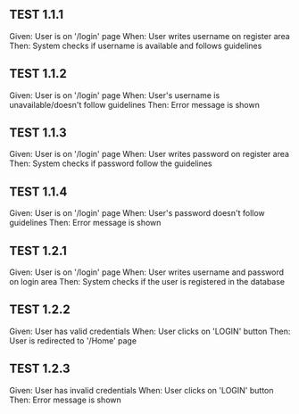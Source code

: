 ## TEST 1.1.1
Given: User is on '/login' page
When: User writes username on register area
Then: System checks if username is available and follows guidelines

## TEST 1.1.2
Given: User is on '/login' page
When: User's username is unavailable/doesn't follow guidelines
Then: Error message is shown

## TEST 1.1.3
Given: User is on '/login' page
When: User writes password on register area
Then: System checks if password follow the guidelines

## TEST 1.1.4
Given: User is on '/login' page
When: User's password doesn't follow guidelines
Then: Error message is shown

## TEST 1.2.1
Given: User is on '/login' page
When: User writes username and password on login area
Then: System checks if the user is registered in the database

## TEST 1.2.2
Given: User has valid credentials
When: User clicks on 'LOGIN' button
Then: User is redirected to '/Home' page

## TEST 1.2.3
Given: User has invalid credentials
When: User clicks on 'LOGIN' button
Then: Error message is shown